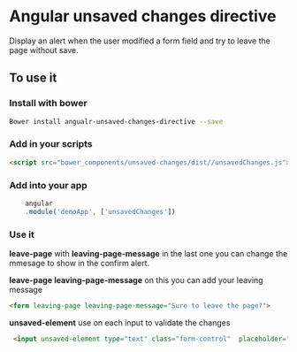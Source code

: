 # Angular unsaved changes directive

Display an alert when the user modified a form field and try to leave the page without save.

## To use it

### Install with bower


```sh
Bower install angualr-unsaved-changes-directive --save
```

### Add in your scripts


```html
<script src="bower_components/unsaved-changes/dist//unsavedChanges.js"></script>
```

### Add into your app

```javascript
    angular
    .module('demoApp', ['unsavedChanges'])
```

### Use it

**leave-page** with **leaving-page-message** in the last one you can change the mmesage to show in the confirm alert.

**leave-page**
**leaving-page-message** on this you can add your leaving message


```html
<form leaving-page leaving-page-message="Sure to leave the page?">
```
**unsaved-element** use on each input to validate the changes
```html
 <input unsaved-element type="text" class="form-control"  placeholder="Could type your name :)" ng-model="yourName">
```